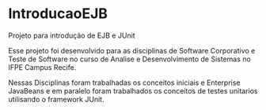 # IntroducaoEJB
Projeto para introdução de EJB e JUnit

Esse projeto foi desenvolvido para as disciplinas de Software Corporativo e Teste de Software no curso de Analise e Desenvolvimento de Sistemas no IFPE Campus Recife.

Nessas Disciplinas foram trabalhadas os conceitos iniciais e Enterprise JavaBeans e em paralelo foram trabalhados os conceitos de testes unitarios utilisando o framework JUnit.
